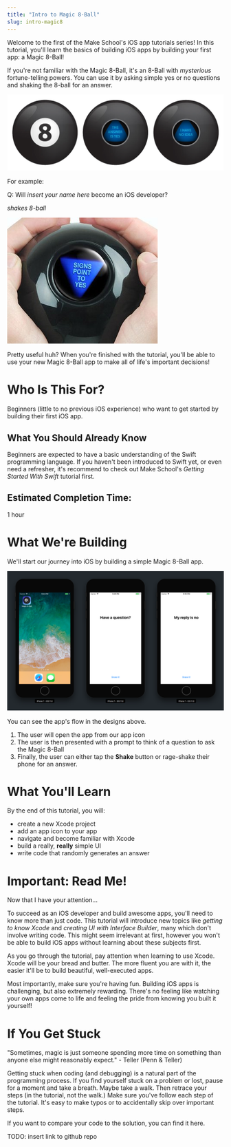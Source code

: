```yaml
---
title: "Intro to Magic 8-Ball"
slug: intro-magic8
---
```


Welcome to the first of the Make School's iOS app tutorials series! In this tutorial, you'll learn the basics of building iOS apps by building your first app: a Magic 8-Ball!

If you're not familiar with the Magic 8-Ball, it's an 8-Ball with _mysterious_ fortune-telling powers. You can use it by asking simple yes or no questions and shaking the 8-ball for an answer.

![Magic 8-Ball](assets/magic_8_ball.png)

For example:

Q: Will _insert your name here_ become an iOS developer?

_shakes 8-ball_

![Magic 8-Ball Answer](assets/signs_point.jpg)

Pretty useful huh? When you're finished with the tutorial, you'll be able to use your new Magic 8-Ball app to make all of life's important decisions!

# Who Is This For?

Beginners (little to no previous iOS experience) who want to get started by building their first iOS app.

## What You Should Already Know

Beginners are expected to have a basic understanding of the Swift programming language. If you haven't been introduced to Swift yet, or even need a refresher, it's recommend to check out Make School's _Getting Started With Swift_ tutorial first.

## Estimated Completion Time:

1 hour

# What We're Building

We'll start our journey into iOS by building a simple Magic 8-Ball app.

![Finished App Flow](assets/finished_app_flow.png)

You can see the app's flow in the designs above.

1. The user will open the app from our app icon
2. The user is then presented with a prompt to think of a question to ask the Magic 8-Ball
3. Finally, the user can either tap the **Shake** button or rage-shake their phone for an answer.

# What You'll Learn

By the end of this tutorial, you will:

- create a new Xcode project
- add an app icon to your app
- navigate and become familiar with Xcode
- build a really, **really** simple UI
- write code that randomly generates an answer

# Important: Read Me!

Now that I have your attention...

To succeed as an iOS developer and build awesome apps, you'll need to know more than just code. This tutorial will introduce new topics like _getting to know Xcode_ and _creating UI with Interface Builder_, many which don't involve writing code. This might seem irrelevant at first, however you won't be able to build iOS apps without learning about these subjects first.

As you go through the tutorial, pay attention when learning to use Xcode. Xcode will be your bread and butter. The more fluent you are with it, the easier it'll be to build beautiful, well-executed apps.

Most importantly, make sure you're having fun. Building iOS apps is challenging, but also extremely rewarding. There's no feeling like watching your own apps come to life and feeling the pride from knowing you built it yourself!

# If You Get Stuck

"Sometimes, magic is just someone spending more time on something than anyone else might reasonably expect." - Teller (Penn & Teller)

Getting stuck when coding (and debugging) is a natural part of the programming process. If you find yourself stuck on a problem or lost, pause for a moment and take a breath. Maybe take a walk. Then retrace your steps (in the tutorial, not the walk.) Make sure you've follow each step of the tutorial. It's easy to make typos or to accidentally skip over important steps.

If you want to compare your code to the solution, you can find it here.

TODO: insert link to github repo

